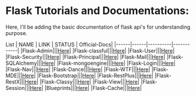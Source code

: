 # Flask Tutorials and Documentations:
Here, I'll be adding the basic documentation of flask api's for understanding purpose. 

List
| NAME | LINK | STATUS | Official-Docs|
|------|------|----------|------------|
|Flask-Admin|||[Here](https://flask-admin.readthedocs.io/en/latest/)|
|Flask-classful|||[Here](http://flask-classful.teracy.org/)|
|Flask-User|||[Here](https://flask-user.readthedocs.io/en/latest/)|
|Flask-Security|||[Here](https://flask-security-too.readthedocs.io/en/stable/index.html)|
|Flask-Principal|||[Here](https://pythonhosted.org/Flask-Principal/)|
|Flask-Mail|||[Here](https://pypi.org/project/Flask-Mail/)|
|Flask-SQLAlchemy|||[Here](https://flask-sqlalchemy.palletsprojects.com/en/2.x/)|
|Flask-mongoengine|||[Here](https://github.com/mongoengine/flask-mongoengine)|
|Flask-Login|||[Here](https://flask-login.readthedocs.io/en/latest/)|
|Flask-Nav|||[Here](https://pythonhosted.org/flask-nav/)|
|Flask-Dance|||[Here](https://flask-dance.readthedocs.io/en/latest/)|
|Flask-WTF|||[Here](https://flask-wtf.readthedocs.io/en/stable/)|
|Flask-MDE|||[Here](https://flask-mde.readthedocs.io/en/latest/)|
|Flask-Bootstrap|||[Here](https://pythonhosted.org/Flask-Bootstrap/)|
|Flask-RestPlus|||[Here](https://flask-restplus.readthedocs.io/en/stable/)|
|Flask-RestX|||[Here](https://flask-restx.readthedocs.io/en/latest/)|
|Flask-Classy|||[Here](https://pythonhosted.org/Flask-Classy/)|
|Flask-View|||[Here](https://flask.palletsprojects.com/en/1.1.x/tutorial/views/)|
|Flask-Session|||[Here](https://flask-session.readthedocs.io/en/latest/)|
|Blueprints|||[Here](https://exploreflask.com/en/latest/blueprints.html)|
|Flask-Cache|||[Here](https://pythonhosted.org/Flask-Cache/)|
